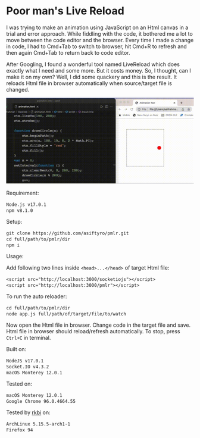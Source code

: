 # Poor man's Live Reload


I was trying to make an animation using JavaScript on an Html canvas in a trial and error approach. While fiddling with the code, it bothered me a lot to move between the code editor and the browser. Every time I made a change in code, I had to Cmd+Tab to switch to browser, hit Cmd+R to refresh and then again Cmd+Tab to return back to code editor.

After Googling, I found a wonderful tool named LiveReload which does exactly what I need and some more. But it costs money. So, I thought, can I make it on my own? Well, I did some quackery and this is the result. It reloads Html file in browser automatically when source/target file is changed.

<img src="inaction.gif" title="Poor man's Live Reload demo.">

Requirement:
```
Node.js v17.0.1
npm v8.1.0
```

Setup:
```
git clone https://github.com/asiftyro/pmlr.git
cd full/path/to/pmlr/dir
npm i
```

Usage:

Add following two lines inside `<head>...</head>` of target Html file:
```
<script src="http://localhost:3000/socketiojs"></script>
<script src="http://localhost:3000/pmlr"></script>
```

To run the auto reloader:
```
cd full/path/to/pmlr/dir
node app.js full/path/of/target/file/to/watch
```

Now open the Html file in browser. Change code in the target file and save. Html file in browser should reload/refresh automatically.
To stop, press `Ctrl+C` in terminal.


Built on:
```
NodeJS v17.0.1
Socket.IO v4.3.2
macOS Monterey 12.0.1
```

Tested on:
```
macOS Monterey 12.0.1
Google Chrome 96.0.4664.55
```

Tested by [rkbi](https://github.com/rkbi) on:
```
ArchLinux 5.15.5-arch1-1
Firefox 94
```
